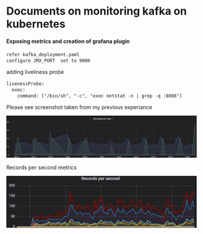 # Documents on monitoring kafka on kubernetes

#### Exposing metrics and creation of grafana plugin 

```
refer kafka_deployment.yaml
configure JMX_PORT  set to 9000 
```
adding liveliness probe 
```
livenessProbe:
  exec:
    command: ["/bin/sh", "-c", "exec netstat -n | grep -q :8086"]
```

Please see screenshot taken from my previous experiance 

![img.png](img.png)

Records per second metrics 

![img_1.png](img_1.png)

